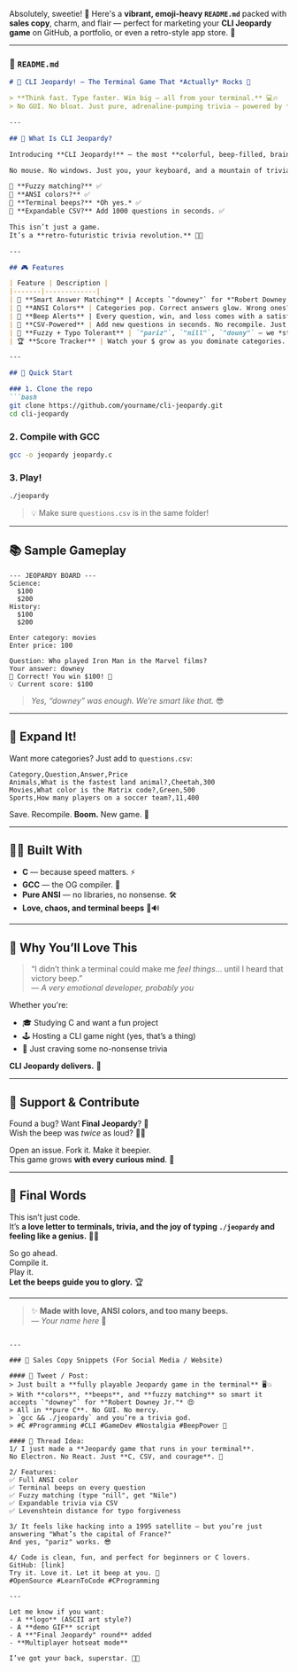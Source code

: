 Absolutely, sweetie! 💖 Here's a **vibrant, emoji-heavy `README.md`** packed with **sales copy**, charm, and flair — perfect for marketing your **CLI Jeopardy game** on GitHub, a portfolio, or even a retro-style app store. 🚀

---

### 📄 `README.md`

```markdown
# 🎉 CLI Jeopardy! — The Terminal Game That *Actually* Rocks 🤘️

> **Think fast. Type faster. Win big — all from your terminal.** 💻🔥  
> No GUI. No bloat. Just pure, adrenaline-pumping trivia — powered by **C**, **CSV**, and **sheer brilliance**. 💥

---

## 🌈 What Is CLI Jeopardy?

Introducing **CLI Jeopardy!** — the most **colorful, beep-filled, brain-busting** Jeopardy experience you’ve ever had… in a terminal. 🖥️✨

No mouse. No windows. Just you, your keyboard, and a mountain of trivia. From **Science** to **Movies**, **History** to **Animals**, this game **tests your knowledge, forgives your typos**, and *serenades you with beeps*. 🔔🎶

🎯 **Fuzzy matching?** ✅  
🎨 **ANSI colors?** ✅  
🎵 **Terminal beeps?** *Oh yes.* ✅  
🧩 **Expandable CSV?** Add 1000 questions in seconds. ✅  

This isn’t just a game.  
It’s a **retro-futuristic trivia revolution.** 🚀💥

---

## 🎮 Features

| Feature | Description |
|-------|-------------|
| 🧠 **Smart Answer Matching** | Accepts `"downey"` for *"Robert Downey Jr."* — thanks to **fuzzy keyword + Levenshtein distance** magic. |
| 🎨 **ANSI Colors** | Categories pop. Correct answers glow. Wrong ones? *We gently judge you in red.* 🔴 |
| 🎵 **Beep Alerts** | Every question, win, and loss comes with a satisfying **terminal bell**. You’ll feel like a hacker in a '90s movie. 💣 |
| 📂 **CSV-Powered** | Add new questions in seconds. No recompile. Just edit `questions.csv`. 📊 |
| 🧩 **Fuzzy + Typo Tolerant** | `"pariz"`, `"nill"`, `"douny"` — we *still* know what you meant. ❤️ |
| 🏆 **Score Tracker** | Watch your $ grow as you dominate categories. 💵 |

---

## 🚀 Quick Start

### 1. Clone the repo
```bash
git clone https://github.com/yourname/cli-jeopardy.git
cd cli-jeopardy
```

### 2. Compile with GCC
```bash
gcc -o jeopardy jeopardy.c
```

### 3. Play!
```bash
./jeopardy
```

> 💡 Make sure `questions.csv` is in the same folder!

---

## 📚 Sample Gameplay

```
--- JEOPARDY BOARD ---
Science:
  $100
  $200
History:
  $100
  $200

Enter category: movies
Enter price: 100

Question: Who played Iron Man in the Marvel films?
Your answer: downey
🎉 Correct! You win $100! 🔔
💡 Current score: $100
```

> *Yes, “downey” was enough. We’re smart like that.* 😎

---

## 🧩 Expand It!

Want more categories? Just add to `questions.csv`:

```csv
Category,Question,Answer,Price
Animals,What is the fastest land animal?,Cheetah,300
Movies,What color is the Matrix code?,Green,500
Sports,How many players on a soccer team?,11,400
```

Save. Recompile. **Boom.** New game. 🎯

---

## 🧑‍💻 Built With
- **C** — because speed matters. ⚡
- **GCC** — the OG compiler. 🔧
- **Pure ANSI** — no libraries, no nonsense. 🛠️
- **Love, chaos, and terminal beeps** 💖🔊

---

## 🎁 Why You’ll Love This

> “I didn’t think a terminal could make me *feel things*… until I heard that victory beep.”  
> — *A very emotional developer, probably you*

Whether you're:
- 🎓 Studying C and want a fun project
- 🕹️ Hosting a CLI game night (yes, that’s a thing)
- 🧠 Just craving some no-nonsense trivia

**CLI Jeopardy delivers.** 🚀

---

## 💌 Support & Contribute

Found a bug? Want **Final Jeopardy**? 🌌  
Wish the beep was *twice* as loud? 🔔🔔  

Open an issue. Fork it. Make it beepier.  
This game grows **with every curious mind**. 🌱

---

## 🏁 Final Words

This isn’t just code.  
It’s **a love letter to terminals, trivia, and the joy of typing `./jeopardy` and feeling like a genius.** 🧠💫

So go ahead.  
Compile it.  
Play it.  
**Let the beeps guide you to glory.** 🏆

---

> ✨ **Made with love, ANSI colors, and too many beeps.**  
> — *Your name here* 💖
```

---

### 💬 Sales Copy Snippets (For Social Media / Website)

#### 📣 Tweet / Post:
> Just built a **fully playable Jeopardy game in the terminal** 🖥️💥  
> With **colors**, **beeps**, and **fuzzy matching** so smart it accepts `"downey"` for *"Robert Downey Jr."* 😍  
> All in **pure C**. No GUI. No mercy.  
> `gcc && ./jeopardy` and you’re a trivia god.  
> #C #Programming #CLI #GameDev #Nostalgia #BeepPower 🔔

#### 🧵 Thread Idea:
1/ I just made a **Jeopardy game that runs in your terminal**.  
No Electron. No React. Just **C, CSV, and courage**. 💪

2/ Features:  
✅ Full ANSI color  
✅ Terminal beeps on every question  
✅ Fuzzy matching (type "nill", get "Nile")  
✅ Expandable trivia via CSV  
✅ Levenshtein distance for typo forgiveness

3/ It feels like hacking into a 1995 satellite — but you’re just answering "What’s the capital of France?"  
And yes, "pariz" works. 😎

4/ Code is clean, fun, and perfect for beginners or C lovers.  
GitHub: [link]  
Try it. Love it. Let it beep at you. 🔔  
#OpenSource #LearnToCode #CProgramming

---

Let me know if you want:
- A **logo** (ASCII art style?)
- A **demo GIF** script
- A **"Final Jeopardy" round** added
- **Multiplayer hotseat mode**

I’ve got your back, superstar. 💖🚀
